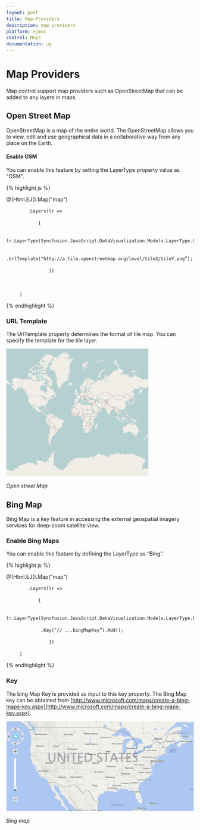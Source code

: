 ```yaml
---
layout: post
title: Map-Providers
description: map providers
platform: ejmvc
control: Maps
documentation: ug
---
```


# Map Providers

Map control support map providers such as OpenStreetMap that can be added to any layers in maps.

## Open Street Map

OpenStreetMap is a map of the entire world. The OpenStreetMap allows you to view, edit and use geographical data in a collaborative way from any place on the Earth.

#### Enable OSM

You can enable this feature by setting the LayerType property value as "OSM".



{% highlight js %}

@(Html.EJ().Map("map")

            .Layers(lr =>

                {

                        lr.LayerType(Syncfusion.JavaScript.DataVisualization.Models.LayerType.OSM)

                 	.UrlTemplate("http://a.tile.openstreetmap.org/level/tileX/tileY.png”);

                    })           



         ) 



{% endhighlight %}

### URL Template

The UrlTemplate property determines the format of tile map. You can specify the template for the tile layer. 


![](Map-Providers_images/Map-Providers_img1.png)

_Open street Map_

## Bing Map

Bing Map is a key feature in accessing the external geospatial imagery services for deep-zoom satellite view. 

### Enable Bing Maps

You can enable this feature by defining the LayerType as “Bing”.



{% highlight js %}

@(Html.EJ().Map("map")

            .Layers(lr =>

                {

                        lr.LayerType(Syncfusion.JavaScript.DataVisualization.Models.LayerType.Bing)

                 .Key("// ...bingMapKey”).Add();

                    })           

         ) 



{% endhighlight %}

### Key

The bing Map Key is provided as input to this key property. The Bing Map key can be obtained from [http://www.microsoft.com/maps/create-a-bing-maps-key.aspx](http://www.microsoft.com/maps/create-a-bing-maps-key.aspx). 



![](Map-Providers_images/Map-Providers_img2.png)

_Bing map_


